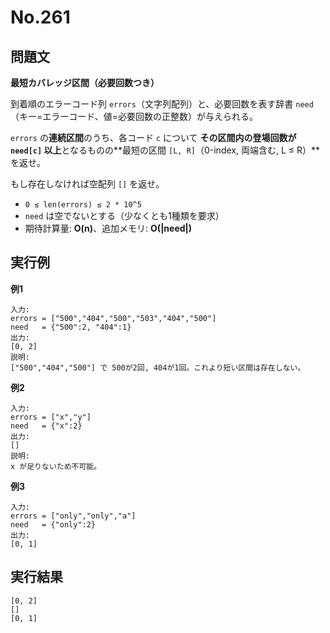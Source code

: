 # No.261

## 問題文

**最短カバレッジ区間（必要回数つき）**

到着順のエラーコード列 `errors`（文字列配列）と、必要回数を表す辞書 `need`（キー=エラーコード、値=必要回数の正整数）が与えられる。

`errors` の**連続区間**のうち、各コード `c` について **その区間内の登場回数が `need[c]` 以上**となるものの**最短の区間 `[L, R]`（0-index, 両端含む, L ≤ R）**を返せ。

もし存在しなければ空配列 `[]` を返せ。

* `0 ≤ len(errors) ≤ 2 * 10^5`
* `need` は空でないとする（少なくとも1種類を要求）
* 期待計算量: **O(n)**、追加メモリ: **O(|need|)**

## 実行例

**例1**

```
入力:
errors = ["500","404","500","503","404","500"]
need   = {"500":2, "404":1}
出力:
[0, 2]
説明:
["500","404","500"] で 500が2回, 404が1回。これより短い区間は存在しない。
```

**例2**

```
入力:
errors = ["x","y"]
need   = {"x":2}
出力:
[]
説明:
x が足りないため不可能。
```

**例3**

```
入力:
errors = ["only","only","a"]
need   = {"only":2}
出力:
[0, 1]
```

## 実行結果

```
[0, 2]
[]
[0, 1]
```
